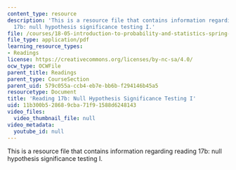 ```yaml
---
content_type: resource
description: 'This is a resource file that contains information regarding reading
  17b: null hypothesis significance testing I.'
file: /courses/18-05-introduction-to-probability-and-statistics-spring-2014/11b300b528689cba71f91588d6248143_MIT18_05S14_Reading17b.pdf
file_type: application/pdf
learning_resource_types:
- Readings
license: https://creativecommons.org/licenses/by-nc-sa/4.0/
ocw_type: OCWFile
parent_title: Readings
parent_type: CourseSection
parent_uid: 579c055a-ccb4-eb7e-bb6b-f294146b45a5
resourcetype: Document
title: 'Reading 17b: Null Hypothesis Significance Testing I'
uid: 11b300b5-2868-9cba-71f9-1588d6248143
video_files:
  video_thumbnail_file: null
video_metadata:
  youtube_id: null
---
```

This is a resource file that contains information regarding reading 17b: null hypothesis significance testing I.
